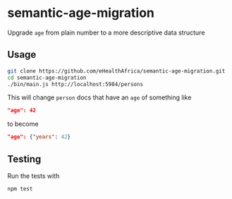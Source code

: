 semantic-age-migration
======================

Upgrade `age` from plain number to a more descriptive data structure

Usage
-----

```sh
git clone https://github.com/eHealthAfrica/semantic-age-migration.git
cd semantic-age-migration
./bin/main.js http://localhost:5984/persons
```

This will change `person` docs that have an `age` of something like

```json
"age": 42
```

to become

```json
"age": {"years": 42}
```

Testing
-------

Run the tests with

```sh
npm test
```
